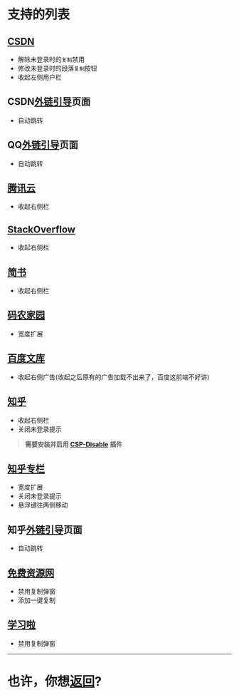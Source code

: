 # 支持的列表
## [CSDN](https://blog.csdn.net/)
+ 解除未登录时的`复制`禁用
+ 修改未登录时的段落`复制`按钮
+ 收起左侧用户栏

## CSDN[外链引导](https://link.csdn.net)页面
+ 自动跳转

## QQ[外链引导](https://c.pc.qq.com)页面
+ 自动跳转

## [腾讯云](https://cloud.tencent.com)
+ 收起右侧栏

## [StackOverflow](https://stackoverflow.com)
+ 收起右侧栏

## [简书](https://www.jianshu.com)
+ 收起右侧栏

## [码农家园](https://www.codenong.com)
+ 宽度扩展

## [百度文库](https://wenku.baidu.com)
+ 收起右侧广告(收起之后原有的广告加载不出来了，百度这前端不好讲)

## [知乎](https://www.zhihu.com/)
+ 收起右侧栏
+ 关闭未登录提示
>**需要安装并启用 [CSP-Disable](https://github.com/PhilGrayson/chrome-csp-disable) 插件** 

## [知乎专栏](https://zhuanlan.zhihu.com)
+ 宽度扩展
+ 关闭未登录提示
+ 悬浮键往两侧移动

## 知乎[外链引导](https://link.zhihu.com/)页面
+ 自动跳转

## [免费资源网](https://www.aliyunjc.net/)
+ 禁用复制弹窗
+ 添加一键复制

## [学习啦](https://www.xuexila.com/)
+ 禁用复制弹窗

---
# 也许，你想[返回](README.md)?